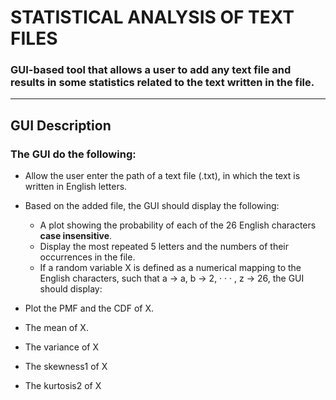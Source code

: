 # STATISTICAL ANALYSIS OF TEXT FILES
### GUI-based tool that allows a user to add any text file and results in some statistics related to the text written in the file.
---
## GUI Description
### The GUI do the following:
- Allow the user enter the path of a text file (.txt), in which the text is written in English letters.
- Based on the added file, the GUI should display the following:
  - A plot showing the probability of each of the 26 English characters **case insensitive**.
  - Display the most repeated 5 letters and the numbers of their occurrences in the file.
  - If a random variable X is defined as a numerical mapping to the English characters, such that a → a, b → 2, · · · , z → 26, the GUI should display:

- Plot the PMF and the CDF of X.
- The mean of X.
- The variance of X
- The skewness1 of X
- The kurtosis2 of X
             
